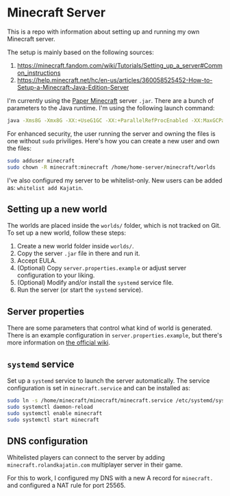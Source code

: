 # Minecraft Server

This is a repo with information about setting up and running my own Minecraft server.

The setup is mainly based on the following sources:

1. https://minecraft.fandom.com/wiki/Tutorials/Setting_up_a_server#Common_instructions
1. https://help.minecraft.net/hc/en-us/articles/360058525452-How-to-Setup-a-Minecraft-Java-Edition-Server

I'm currently using the [Paper Minecraft](https://papermc.io/downloads/paper) server `.jar`.
There are a bunch of parameters to the Java runtime. I'm using the following launch command:

```bash
java -Xms8G -Xmx8G -XX:+UseG1GC -XX:+ParallelRefProcEnabled -XX:MaxGCPauseMillis=200 -XX:+UnlockExperimentalVMOptions -XX:+DisableExplicitGC -XX:+AlwaysPreTouch -XX:G1NewSizePercent=30 -XX:G1MaxNewSizePercent=40 -XX:G1HeapRegionSize=8M -XX:G1ReservePercent=20 -XX:G1HeapWastePercent=5 -XX:G1MixedGCCountTarget=4 -XX:InitiatingHeapOccupancyPercent=15 -XX:G1MixedGCLiveThresholdPercent=90 -XX:G1RSetUpdatingPauseTimePercent=5 -XX:SurvivorRatio=32 -XX:+PerfDisableSharedMem -XX:MaxTenuringThreshold=1 -Dusing.aikars.flags=https://mcflags.emc.gs -Daikars.new.flags=true -jar paper-1.19.4-545.jar --nogui
```

For enhanced security, the user running the server and owning the files is one without
`sudo` priviliges. Here's how you can create a new user and own the files:

```bash
sudo adduser minecraft
sudo chown -R minecraft:minecraft /home/home-server/minecraft/worlds
```

I've also configured my server to be whitelist-only. New users can be added as: `whitelist add Kajatin`.

## Setting up a new world

The worlds are placed inside the `worlds/` folder, which is not tracked on Git.
To set up a new world, follow these steps:

1. Create a new world folder inside `worlds/`.
1. Copy the server `.jar` file in there and run it.
1. Accept EULA.
1. (Optional) Copy `server.properties.example` or adjust server configuration to your liking.
1. (Optional) Modify and/or install the `systemd` service file.
1. Run the server (or start the `systemd` service).

## Server properties

There are some parameters that control what kind of world is generated. There is an
example configuration in `server.properties.example`, but there's more information on
[the official wiki](https://minecraft.fandom.com/wiki/Server.properties).

## `systemd` service

Set up a `systemd` service to launch the server automatically. The service configuration
is set in `minecraft.service` and can be installed as:

```bash
sudo ln -s /home/minecraft/minecraft/minecraft.service /etc/systemd/system/minecraft.service
sudo systemctl daemon-reload
sudo systemctl enable minecraft
sudo systemctl start minecraft
```

## DNS configuration

Whitelisted players can connect to the server by adding `minecraft.rolandkajatin.com` multiplayer
server in their game.

For this to work, I configured my DNS with a new A record for `minecraft.` and configured a
NAT rule for port 25565.

